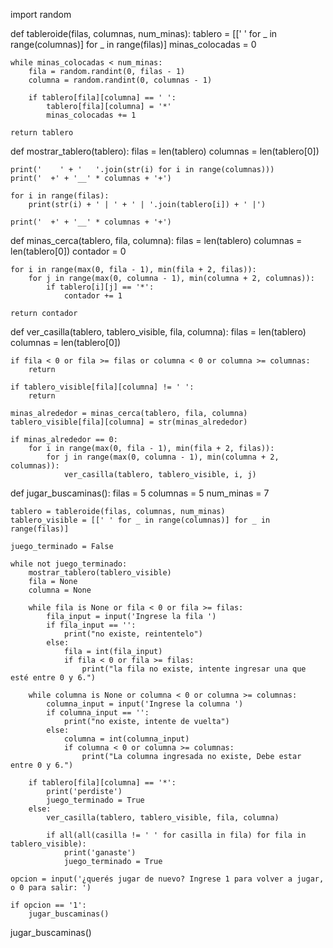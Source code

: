 import random

def tableroide(filas, columnas, num_minas):
    tablero = [[' ' for _ in range(columnas)] for _ in range(filas)]
    minas_colocadas = 0

    while minas_colocadas < num_minas:
        fila = random.randint(0, filas - 1)
        columna = random.randint(0, columnas - 1)

        if tablero[fila][columna] == ' ':
            tablero[fila][columna] = '*'
            minas_colocadas += 1

    return tablero

def mostrar_tablero(tablero):
    filas = len(tablero)
    columnas = len(tablero[0])

    print('    ' + '   '.join(str(i) for i in range(columnas)))
    print('  +' + '__' * columnas + '+')

    for i in range(filas):
        print(str(i) + ' | ' + ' | '.join(tablero[i]) + ' |')

    print('  +' + '__' * columnas + '+')

def minas_cerca(tablero, fila, columna):
    filas = len(tablero)
    columnas = len(tablero[0])
    contador = 0

    for i in range(max(0, fila - 1), min(fila + 2, filas)):
        for j in range(max(0, columna - 1), min(columna + 2, columnas)):
            if tablero[i][j] == '*':
                contador += 1

    return contador

def ver_casilla(tablero, tablero_visible, fila, columna):
    filas = len(tablero)
    columnas = len(tablero[0])

    if fila < 0 or fila >= filas or columna < 0 or columna >= columnas:
        return

    if tablero_visible[fila][columna] != ' ':
        return

    minas_alrededor = minas_cerca(tablero, fila, columna)
    tablero_visible[fila][columna] = str(minas_alrededor)

    if minas_alrededor == 0:
        for i in range(max(0, fila - 1), min(fila + 2, filas)):
            for j in range(max(0, columna - 1), min(columna + 2, columnas)):
                ver_casilla(tablero, tablero_visible, i, j)

def jugar_buscaminas():
    filas = 5
    columnas = 5
    num_minas = 7

    tablero = tableroide(filas, columnas, num_minas)
    tablero_visible = [[' ' for _ in range(columnas)] for _ in range(filas)]

    juego_terminado = False

    while not juego_terminado:
        mostrar_tablero(tablero_visible)
        fila = None
        columna = None

        while fila is None or fila < 0 or fila >= filas:
            fila_input = input('Ingrese la fila ')
            if fila_input == '':
                print("no existe, reintentelo")
            else:
                fila = int(fila_input)
                if fila < 0 or fila >= filas:
                    print("la fila no existe, intente ingresar una que esté entre 0 y 6.")

        while columna is None or columna < 0 or columna >= columnas:
            columna_input = input('Ingrese la columna ')
            if columna_input == '':
                print("no existe, intente de vuelta")
            else:
                columna = int(columna_input)
                if columna < 0 or columna >= columnas:
                    print("La columna ingresada no existe, Debe estar entre 0 y 6.")

        if tablero[fila][columna] == '*':
            print('perdiste')
            juego_terminado = True
        else:
            ver_casilla(tablero, tablero_visible, fila, columna)

            if all(all(casilla != ' ' for casilla in fila) for fila in tablero_visible):
                print('ganaste')
                juego_terminado = True

    opcion = input('¿querés jugar de nuevo? Ingrese 1 para volver a jugar, o 0 para salir: ')

    if opcion == '1':
        jugar_buscaminas()

jugar_buscaminas()
